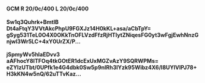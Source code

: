 #### GCM R 20/0c/400 L 20/0c/400
**Sw1q3Quhrk+BmtlB**<br/>**Dt4aFtqY3VVtAkcPhpU9FGXJz14H0kKL+asa/aCbTpY=**<br/>**gSyg531TeL0O4X0OKkTnOFLVzdFfzRjHTlytZNiqesFG0yt3wFgjEwhNnzGnjwI3Wr5LC+4xY0UrZX/P...**<br/><br/>
**jSpmyWv5hIaEDvv3**<br/>**aAFhocY8ITFOq4tkGOtER1dcExUxMGZvAzY9SQRWPMs=**<br/>**eZYIzUTbt/0UPfk1e4G4dbk0Sw5p9nlRh3lYzk95Wibz4X6/l8UYlVlPJ78+H3kKN4w5nQ/62uTTvKaz...**